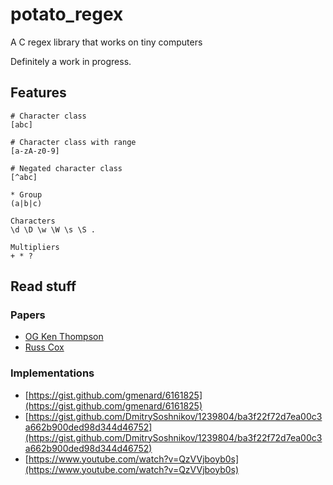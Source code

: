 # potato_regex
A C regex library that works on tiny computers

Definitely a work in progress.  

## Features

    # Character class
    [abc]

    # Character class with range
    [a-zA-z0-9]

    # Negated character class
    [^abc]

    * Group
    (a|b|c)

    Characters
    \d \D \w \W \s \S .

    Multipliers
    + * ?

## Read stuff

### Papers
- [OG Ken Thompson](https://dl.acm.org/doi/10.1145/363347.363387)
- [Russ Cox](https://swtch.com/~rsc/regexp/regexp1.html)


### Implementations
- [https://gist.github.com/gmenard/6161825](https://gist.github.com/gmenard/6161825)
- [https://gist.github.com/DmitrySoshnikov/1239804/ba3f22f72d7ea00c3a662b900ded98d344d46752](https://gist.github.com/DmitrySoshnikov/1239804/ba3f22f72d7ea00c3a662b900ded98d344d46752)
- [https://www.youtube.com/watch?v=QzVVjboyb0s](https://www.youtube.com/watch?v=QzVVjboyb0s)

